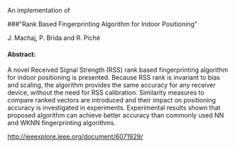 An implementation of

###"Rank Based Fingerprinting Algorithm for Indoor Positioning"



J. Machaj, P. Brida and R. Piché


#### Abstract:
A novel Received Signal Strength (RSS) rank based fingerprinting algorithm for indoor positioning is presented. Because RSS rank is invariant to bias and scaling, the algorithm provides the same accuracy for any receiver device, without the need for RSS calibration. Similarity measures to compare ranked vectors are introduced and their impact on positioning accuracy is investigated in experiments. Experimental results shown that proposed algorithm can achieve better accuracy than commonly used NN and WKNN fingerprinting algorithms.

http://ieeexplore.ieee.org/document/6071929/
